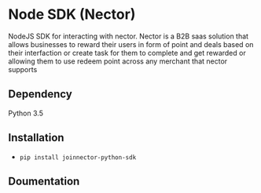 # Node SDK (Nector)
NodeJS SDK for interacting with nector.
Nector is a B2B saas solution that allows businesses to reward their users in form of point and deals based on their interfaction or create task for them to complete and get rewarded or allowing them to use redeem point across any merchant that nector supports

## Dependency
Python 3.5

## Installation
- `pip install joinnector-python-sdk` 

## Doumentation
